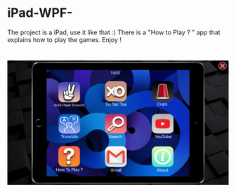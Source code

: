 # iPad-WPF-
The project is a iPad, use it like that :) There is a "How to Play ? " app that explains how to play the games. Enjoy !
#
![Picture](iPad/Screenshot.png)
